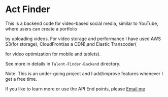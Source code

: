# Act Finder

This is a backend code for video-based social media, similar to YouTube, where users can create a portfolio 

by uploading videos. For video storage and performance I have used AWS S3(for storage), CloudFront(as a CDN),and Elastic Transcoder(

for video optimization for mobile and tablets).

See more in details in `Talent-Finder-Backend` directory.

Note: This is an under-going project and I add/improve features whenever I get a free time.

If you like to learn more or use the API End points, please [Email me](mailto:ali.mz758@gmail.com?subject=[Act-Finder-Github]%20Source%20Act%20Finder)
